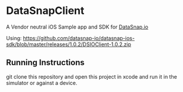 DataSnapClient
=================

A Vendor neutral iOS Sample app and SDK for [DataSnap.io](http://datasnap.io)

Using: https://github.com/datasnap-io/datasnap-ios-sdk/blob/master/releases/1.0.2/DSIOClient-1.0.2.zip

## Running Instructions

git clone this repository and open this project in xcode and run it in the simulator or against a device. 

